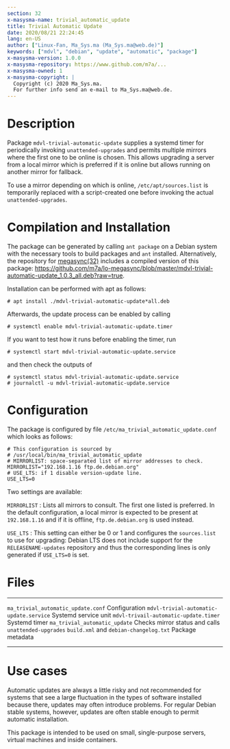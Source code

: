 ```yaml
---
section: 32
x-masysma-name: trivial_automatic_update
title: Trivial Automatic Update
date: 2020/08/21 22:24:45
lang: en-US
author: ["Linux-Fan, Ma_Sys.ma (Ma_Sys.ma@web.de)"]
keywords: ["mdvl", "debian", "update", "automatic", "package"]
x-masysma-version: 1.0.0
x-masysma-repository: https://www.github.com/m7a/...
x-masysma-owned: 1
x-masysma-copyright: |
  Copyright (c) 2020 Ma_Sys.ma.
  For further info send an e-mail to Ma_Sys.ma@web.de.
---
```

Description
===========

Package `mdvl-trivial-automatic-update` supplies a systemd timer for
periodically invoking `unattended-upgrades` and permits multiple mirrors where
the first one to be online is chosen. This allows upgrading a server from a
local mirror which is preferred if it is online but allows running on another
mirror for fallback.

To use a mirror depending on which is online, `/etc/apt/sources.list` is
temporarily replaced with a script-created one before invoking the actual
`unattended-upgrades`.

Compilation and Installation
============================

The package can be generated by calling `ant package` on a Debian system with
the necessary tools to build packages and `ant` installed. Alternatively, the
repository for [megasync(32)](megasync.xhtml) includes a compiled version of
this package:
<https://github.com/m7a/lo-megasync/blob/master/mdvl-trivial-automatic-update_1.0.3_all.deb?raw=true>.

Installation can be performed with apt as follows:

	# apt install ./mdvl-trivial-automatic-update*all.deb

Afterwards, the update process can be enabled by calling

	# systemctl enable mdvl-trivial-automatic-update.timer

If you want to test how it runs before enabling the timer, run

	# systemctl start mdvl-trivial-automatic-update.service

and then check the outputs of

	# systemctl status mdvl-trivial-automatic-update.service
	# journalctl -u mdvl-trivial-automatic-update.service

Configuration
=============

The package is configured by file `/etc/ma_trivial_automatic_update.conf` which
looks as follows:

	# This configuration is sourced by
	# /usr/local/bin/ma_trivial_automatic_update
	# MIRRORLIST: space-separated list of mirror addresses to check.
	MIRRORLIST="192.168.1.16 ftp.de.debian.org"
	# USE_LTS: if 1 disable version-update line.
	USE_LTS=0

Two settings are available:

`MIRRORLIST`
:   Lists all mirrors to consult. The first one listed is preferred.
    In the default configuration, a local mirror is expected to be present
    at `192.168.1.16` and if it is offline, `ftp.de.debian.org` is used instead.

`USE_LTS`
:   This setting can either be 0 or 1 and configures the `sources.list` to use
    for upgrading: Debian LTS does not include support for the
    `RELEASENAME-updates` repository and thus the corresponding lines is only
    generated if `USE_LTS=0` is set.

Files
=====

---------------------------------------  ----------------------------------------------------
`ma_trivial_automatic_update.conf`       Configuration
`mdvl-trivial-automatic-update.service`  Systemd service unit
`mdvl-trivail-automatic-update.timer`    Systemd timer
`ma_trivial_automatic_update`            Checks mirror status and calls `unattended-upgrades`
`build.xml` and `debian-changelog.txt`   Package metadata
---------------------------------------  ----------------------------------------------------

Use cases
=========

Automatic updates are always a little risky and not recommended for systems that
see a large fluctuation in the types of software installed because there,
updates may often introduce problems. For regular Debian stable systems,
however, updates are often stable enough to permit automatic installation.

This package is intended to be used on small, single-purpose servers,
virtual machines and inside containers.
